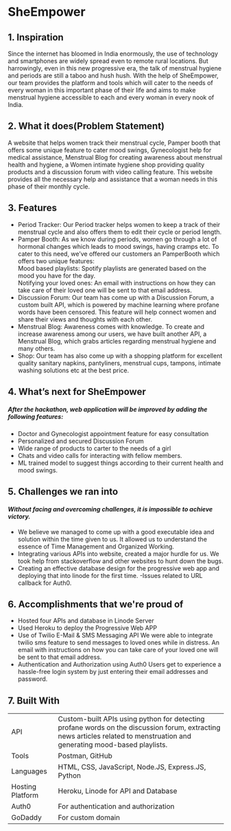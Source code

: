 # SheEmpower

## 1. Inspiration
Since the internet has bloomed in India enormously, the use of technology and smartphones are widely spread even to remote rural locations. 
But harrowingly, even in this new progressive era, the talk of menstrual hygiene and periods are still a taboo and hush hush. 
With the help of SheEmpower, our team provides the platform and tools which will cater to the needs of every woman in this important phase of their life and aims to make menstrual hygiene accessible to each and every woman in every nook of India. 

## 2. What it does(Problem Statement)
 A website that helps women track their menstrual cycle, Pamper booth that offers some unique feature to cater mood swings, Gynecologist help for medical assistance, Menstrual Blog for creating awareness about menstrual health and hygiene, a Women intimate hygiene shop providing quality products and a discussion forum with video calling feature. 
 This website provides all the necessary help and assistance that a woman needs in this phase of their monthly cycle.
## 3. Features 
- Period Tracker: Our Period tracker helps women to keep a track of their menstrual cycle and also offers them to edit their cycle or period length. 
- Pamper Booth: As we know during periods, women go through a lot of hormonal changes which leads to mood swings, having cramps etc. To cater to this need, we’ve offered our customers an PamperBooth which offers two unique features:                                                
Mood based playlists: Spotify playlists are generated based on the mood you have for the day.                                                                                      
Notifying your loved ones: An email with instructions on how they can take care of their loved one will be sent to that email address.
- Discussion Forum: Our team has come up with a Discussion Forum, a custom built API, which is powered by machine learning where profane words have been censored. This feature will help connect women and share their views and thoughts with each other.
- Menstrual Blog: Awareness comes with knowledge. To create and increase awareness among our users, we have built another API, a Menstrual Blog, which grabs articles regarding menstrual hygiene and many others.
- Shop: Our team has also come up with a shopping platform for excellent quality sanitary napkins, pantyliners, menstrual cups, tampons, intimate washing solutions etc at the best price.

## 4. What’s next for SheEmpower
##### After the hackathon, web application will be improved by adding the following features:
- Doctor and Gynecologist appointment feature for easy consultation 
- Personalized and secured Discussion Forum
- Wide range of products to carter to the needs of a girl
- Chats and video calls for interacting with fellow members.
- ML trained model to suggest things according to their current health and mood swings.

## 5. Challenges we ran into
#### _Without facing and overcoming challenges, it is impossible to achieve victory._
- We believe we managed to come up with a good executable idea and solution within the time given to us. It allowed us to understand the essence of Time Management and Organized Working.
- Integrating various APIs into website, created a major hurdle for us. We took help from stackoverflow and other websites to hunt down the bugs.
- Creating an effective database design for the progressive web app and deploying that into linode for the first time.
-Issues related to URL callback for Auth0. 




## 6. Accomplishments that we're proud of
- Hosted four APIs and database in Linode Server
- Used Heroku to deploy the Progressive Web APP
- Use of Twilio E-Mail & SMS Messaging API
We were able to integrate twilio sms feature to send messages to loved ones while in distress.
An email with instructions on how you can take care of your loved one will be sent to that email address. 
- Authentication and Authorization using Auth0
Users get to experience a hassle-free login system by just entering their email addresses and password.



## 7. Built With
|  | |
| ------ | ------ |
| API | Custom-built APIs using python for detecting profane words on the discussion forum, extracting news articles related to menstruation and generating mood-based playlists.|
| Tools | Postman, GitHub |
| Languages | HTML, CSS, JavaScript, Node.JS, Express.JS, Python |
|Hosting Platform | Heroku, Linode for API and Database |
| Auth0 | For authentication and authorization |
| GoDaddy | For custom domain |





